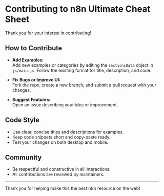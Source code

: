 # Contributing to n8n Ultimate Cheat Sheet

Thank you for your interest in contributing!

## How to Contribute

- **Add Examples:**  
  Add new examples or categories by editing the `sectionsData` object in `js/main.js`. Follow the existing format for title, description, and code.

- **Fix Bugs or Improve UI:**  
  Fork the repo, create a new branch, and submit a pull request with your changes.

- **Suggest Features:**  
  Open an issue describing your idea or improvement.

## Code Style

- Use clear, concise titles and descriptions for examples.
- Keep code snippets short and copy-paste ready.
- Test your changes on both desktop and mobile.

## Community

- Be respectful and constructive in all interactions.
- All contributions are reviewed by maintainers.

---

Thank you for helping make this the best n8n resource on the web!
